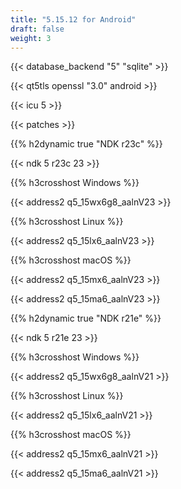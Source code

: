 ```yaml
---
title: "5.15.12 for Android"
draft: false
weight: 3
---
```


{{< database_backend "5" "sqlite" >}}

{{< qt5tls openssl "3.0" android >}}

{{< icu 5 >}}

{{< patches >}}

{{% h2dynamic true "NDK r23c" %}}

{{< ndk 5 r23c 23 >}}

{{% h3crosshost Windows %}}

{{< address2 q5_15wx6g8_aalnV23 >}}

{{% h3crosshost Linux %}}

{{< address2 q5_15lx6_aalnV23 >}}

{{% h3crosshost macOS %}}

{{< address2 q5_15mx6_aalnV23 >}}

{{< address2 q5_15ma6_aalnV23 >}}

{{% h2dynamic true "NDK r21e" %}}

{{< ndk 5 r21e 23 >}}

{{% h3crosshost Windows %}}

{{< address2 q5_15wx6g8_aalnV21 >}}

{{% h3crosshost Linux %}}

{{< address2 q5_15lx6_aalnV21 >}}

{{% h3crosshost macOS %}}

{{< address2 q5_15mx6_aalnV21 >}}

{{< address2 q5_15ma6_aalnV21 >}}
